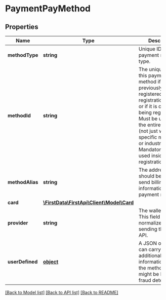 # PaymentPayMethod

## Properties
Name | Type | Description | Notes
------------ | ------------- | ------------- | -------------
**methodType** | **string** | Unique ID for the payment method type. | 
**methodId** | **string** | The unique ID of this payment method if it was previously registered with a registration/method or if it is currently being registered. Must be unique for the entire system (not just within a specific merchant or industry). Mandatory if being used inside a registration/method. | [optional] 
**methodAlias** | **string** | The address that should be used to send billing information for this payment method. | [optional] 
**card** | [**\FirstData\FirstApi\Client\Model\Card**](Card.md) |  | 
**provider** | **string** | The wallet provider. This field should be normalized before sending through the API. | [optional] 
**userDefined** | [**object**](.md) | A JSON object that can carry any additional information about the method that might be helpful for fraud detection. | [optional] 

[[Back to Model list]](../README.md#documentation-for-models) [[Back to API list]](../README.md#documentation-for-api-endpoints) [[Back to README]](../README.md)



